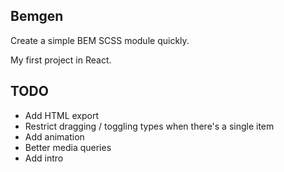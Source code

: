 ## Bemgen
Create a simple BEM SCSS module quickly.

My first project in React.

## TODO

- Add HTML export
- Restrict dragging / toggling types when there's a single item
- Add animation
- Better media queries
- Add intro
